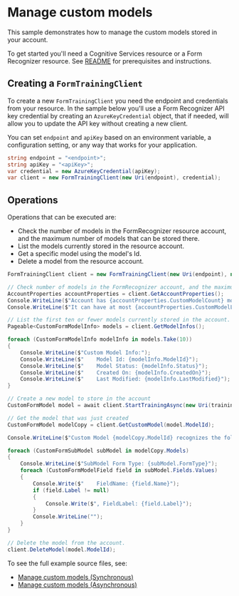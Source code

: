 # Manage custom models

This sample demonstrates how to manage the custom models stored in your account.

To get started you'll need a Cognitive Services resource or a Form Recognizer resource.  See [README][README] for prerequisites and instructions.

## Creating a `FormTrainingClient`

To create a new `FormTrainingClient` you need the endpoint and credentials from your resource. In the sample below you'll use a Form Recognizer API key credential by creating an `AzureKeyCredential` object, that if needed, will allow you to update the API key without creating a new client.

You can set `endpoint` and `apiKey` based on an environment variable, a configuration setting, or any way that works for your application.

```C# Snippet:CreateFormTrainingClient
string endpoint = "<endpoint>";
string apiKey = "<apiKey>";
var credential = new AzureKeyCredential(apiKey);
var client = new FormTrainingClient(new Uri(endpoint), credential);
```

## Operations

Operations that can be executed are:
- Check the number of models in the FormRecognizer resource account, and the maximum number of models that can be stored there.
- List the models currently stored in the resource account.
- Get a specific model using the model's Id.
- Delete a model from the resource account.

```C# Snippet:FormRecognizerSample5ManageCustomModels
FormTrainingClient client = new FormTrainingClient(new Uri(endpoint), new AzureKeyCredential(apiKey));

// Check number of models in the FormRecognizer account, and the maximum number of models that can be stored.
AccountProperties accountProperties = client.GetAccountProperties();
Console.WriteLine($"Account has {accountProperties.CustomModelCount} models.");
Console.WriteLine($"It can have at most {accountProperties.CustomModelLimit} models.");

// List the first ten or fewer models currently stored in the account.
Pageable<CustomFormModelInfo> models = client.GetModelInfos();

foreach (CustomFormModelInfo modelInfo in models.Take(10))
{
    Console.WriteLine($"Custom Model Info:");
    Console.WriteLine($"    Model Id: {modelInfo.ModelId}");
    Console.WriteLine($"    Model Status: {modelInfo.Status}");
    Console.WriteLine($"    Created On: {modelInfo.CreatedOn}");
    Console.WriteLine($"    Last Modified: {modelInfo.LastModified}");
}

// Create a new model to store in the account
CustomFormModel model = await client.StartTrainingAsync(new Uri(trainingFileUrl)).WaitForCompletionAsync();

// Get the model that was just created
CustomFormModel modelCopy = client.GetCustomModel(model.ModelId);

Console.WriteLine($"Custom Model {modelCopy.ModelId} recognizes the following form types:");

foreach (CustomFormSubModel subModel in modelCopy.Models)
{
    Console.WriteLine($"SubModel Form Type: {subModel.FormType}");
    foreach (CustomFormModelField field in subModel.Fields.Values)
    {
        Console.Write($"    FieldName: {field.Name}");
        if (field.Label != null)
        {
            Console.Write($", FieldLabel: {field.Label}");
        }
        Console.WriteLine("");
    }
}

// Delete the model from the account.
client.DeleteModel(model.ModelId);
```

To see the full example source files, see:

* [Manage custom models (Synchronous)](https://github.com/Azure/azure-sdk-for-net/blob/master/sdk/formrecognizer/Azure.AI.FormRecognizer/tests/samples/Sample5_ManageCustomModels.cs)
* [Manage custom models (Asynchronous)](https://github.com/Azure/azure-sdk-for-net/blob/master/sdk/formrecognizer/Azure.AI.FormRecognizer/tests/samples/Sample5_ManageCustomModelsAsync.cs)

[README]: https://github.com/Azure/azure-sdk-for-net/tree/master/sdk/formrecognizer/Azure.AI.FormRecognizer#getting-started